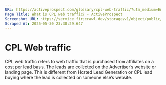 ```yaml
---
URL: https://activeprospect.com/glossary/cpl-web-traffic/?utm_medium=Email&utm_source=Website&utm_campaign=AP-Email-InsideCBM-September
Page Title: What is CPL web traffic? - ActiveProspect
Screenshot URL: https://service.firecrawl.dev/storage/v1/object/public/media/screenshot-f2c5a203-74dc-4a76-950a-65a4436b62fd.png
Scraped At: 2025-05-30 23:38:29.647
---
```

# CPL Web traffic

CPL web traffic refers to web traffic that is purchased from affiliates on a cost per lead basis. The leads are collected on the Advertiser’s website or landing page. This is different from Hosted Lead Generation or CPL lead buying where the lead is collected on someone else’s website.


